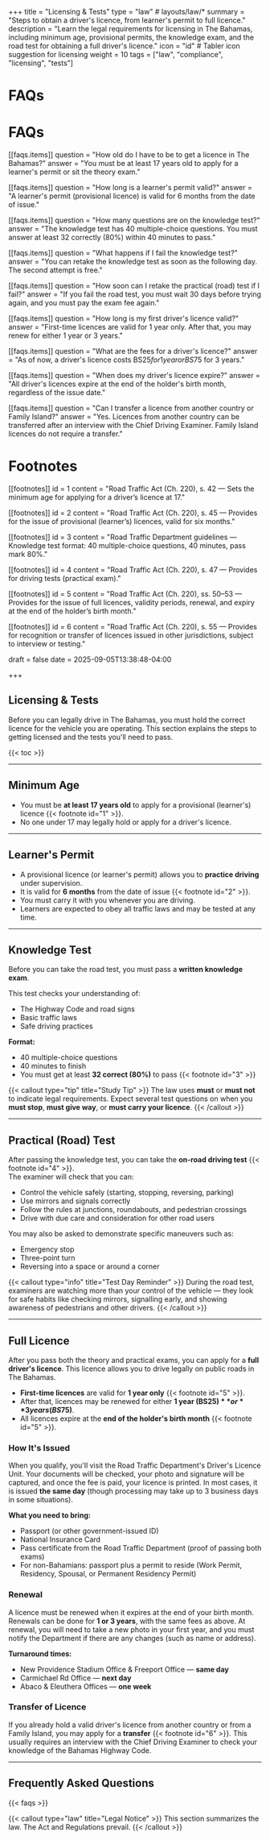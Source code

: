 +++
title = "Licensing & Tests"
type = "law"                 # layouts/law/*
summary = "Steps to obtain a driver's licence, from learner's permit to full licence."
description = "Learn the legal requirements for licensing in The Bahamas, including minimum age, provisional permits, the knowledge exam, and the road test for obtaining a full driver's licence."
icon = "id"             # Tabler icon suggestion for licensing
weight = 10
tags = ["law", "compliance", "licensing", "tests"]

# FAQs
# FAQs
[[faqs.items]]
question = "How old do I have to be to get a licence in The Bahamas?"
answer = "You must be at least 17 years old to apply for a learner's permit or sit the theory exam."

[[faqs.items]]
question = "How long is a learner's permit valid?"
answer = "A learner's permit (provisional licence) is valid for 6 months from the date of issue."

[[faqs.items]]
question = "How many questions are on the knowledge test?"
answer = "The knowledge test has 40 multiple-choice questions. You must answer at least 32 correctly (80%) within 40 minutes to pass."

[[faqs.items]]
question = "What happens if I fail the knowledge test?"
answer = "You can retake the knowledge test as soon as the following day. The second attempt is free."

[[faqs.items]]
question = "How soon can I retake the practical (road) test if I fail?"
answer = "If you fail the road test, you must wait 30 days before trying again, and you must pay the exam fee again."

[[faqs.items]]
question = "How long is my first driver's licence valid?"
answer = "First-time licences are valid for 1 year only. After that, you may renew for either 1 year or 3 years."

[[faqs.items]]
question = "What are the fees for a driver's licence?"
answer = "As of now, a driver's licence costs BS$25 for 1 year or BS$75 for 3 years."

[[faqs.items]]
question = "When does my driver's licence expire?"
answer = "All driver's licences expire at the end of the holder's birth month, regardless of the issue date."

[[faqs.items]]
question = "Can I transfer a licence from another country or Family Island?"
answer = "Yes. Licences from another country can be transferred after an interview with the Chief Driving Examiner. Family Island licences do not require a transfer."


# Footnotes
[[footnotes]]
id = 1
content = "Road Traffic Act (Ch. 220), s. 42 — Sets the minimum age for applying for a driver’s licence at 17."

[[footnotes]]
id = 2
content = "Road Traffic Act (Ch. 220), s. 45 — Provides for the issue of provisional (learner’s) licences, valid for six months."

[[footnotes]]
id = 3
content = "Road Traffic Department guidelines — Knowledge test format: 40 multiple-choice questions, 40 minutes, pass mark 80%."

[[footnotes]]
id = 4
content = "Road Traffic Act (Ch. 220), s. 47 — Provides for driving tests (practical exam)."

[[footnotes]]
id = 5
content = "Road Traffic Act (Ch. 220), ss. 50–53 — Provides for the issue of full licences, validity periods, renewal, and expiry at the end of the holder’s birth month."

[[footnotes]]
id = 6
content = "Road Traffic Act (Ch. 220), s. 55 — Provides for recognition or transfer of licences issued in other jurisdictions, subject to interview or testing."


draft = false
date = 2025-09-05T13:38:48-04:00

+++

## Licensing & Tests

Before you can legally drive in The Bahamas, you must hold the correct licence for the vehicle you are operating. This section explains the steps to getting licensed and the tests you'll need to pass.

{{< toc >}}

---

## Minimum Age
- You must be **at least 17 years old** to apply for a provisional (learner's) licence {{< footnote id="1" >}}.  
- No one under 17 may legally hold or apply for a driver's licence.  

---

## Learner's Permit
- A provisional licence (or learner's permit) allows you to **practice driving** under supervision.  
- It is valid for **6 months** from the date of issue {{< footnote id="2" >}}.  
- You must carry it with you whenever you are driving.  
- Learners are expected to obey all traffic laws and may be tested at any time.  

---

## Knowledge Test
Before you can take the road test, you must pass a **written knowledge exam**.  

This test checks your understanding of:  
- The Highway Code and road signs  
- Basic traffic laws  
- Safe driving practices  

**Format:**  
- 40 multiple-choice questions  
- 40 minutes to finish  
- You must get at least **32 correct (80%)** to pass {{< footnote id="3" >}}  

{{< callout type="tip" title="Study Tip" >}}
The law uses **must** or **must not** to indicate legal requirements. Expect several test questions on when you **must stop**, **must give way**, or **must carry your licence**.
{{< /callout >}}

---

## Practical (Road) Test
After passing the knowledge test, you can take the **on-road driving test** {{< footnote id="4" >}}.  
The examiner will check that you can:  
- Control the vehicle safely (starting, stopping, reversing, parking)  
- Use mirrors and signals correctly  
- Follow the rules at junctions, roundabouts, and pedestrian crossings  
- Drive with due care and consideration for other road users  

You may also be asked to demonstrate specific maneuvers such as:  
- Emergency stop  
- Three-point turn  
- Reversing into a space or around a corner  

{{< callout type="info" title="Test Day Reminder" >}}
During the road test, examiners are watching more than your control of the vehicle — they look for safe habits like checking mirrors, signalling early, and showing awareness of pedestrians and other drivers.
{{< /callout >}}

---

## Full Licence
After you pass both the theory and practical exams, you can apply for a **full driver's licence**. This licence allows you to drive legally on public roads in The Bahamas.  

- **First-time licences** are valid for **1 year only** {{< footnote id="5" >}}.  
- After that, licences may be renewed for either **1 year (BS$25)** or **3 years (BS$75)**.  
- All licences expire at the **end of the holder's birth month** {{< footnote id="5" >}}.  

### How It's Issued
When you qualify, you'll visit the Road Traffic Department's Driver's Licence Unit. Your documents will be checked, your photo and signature will be captured, and once the fee is paid, your licence is printed. In most cases, it is issued **the same day** (though processing may take up to 3 business days in some situations).  

**What you need to bring:**  
- Passport (or other government-issued ID)  
- National Insurance Card  
- Pass certificate from the Road Traffic Department (proof of passing both exams)  
- For non-Bahamians: passport plus a permit to reside (Work Permit, Residency, Spousal, or Permanent Residency Permit)  

### Renewal
A licence must be renewed when it expires at the end of your birth month. Renewals can be done for **1 or 3 years**, with the same fees as above. At renewal, you will need to take a new photo in your first year, and you must notify the Department if there are any changes (such as name or address).  

**Turnaround times:**  
- New Providence Stadium Office & Freeport Office — **same day**  
- Carmichael Rd Office — **next day**  
- Abaco & Eleuthera Offices — **one week**  

### Transfer of Licence
If you already hold a valid driver's licence from another country or from a Family Island, you may apply for a **transfer** {{< footnote id="6" >}}. This usually requires an interview with the Chief Driving Examiner to check your knowledge of the Bahamas Highway Code.

---

## Frequently Asked Questions
{{< faqs >}}

{{< callout type="law" title="Legal Notice" >}}
This section summarizes the law. The Act and Regulations prevail.
{{< /callout >}}